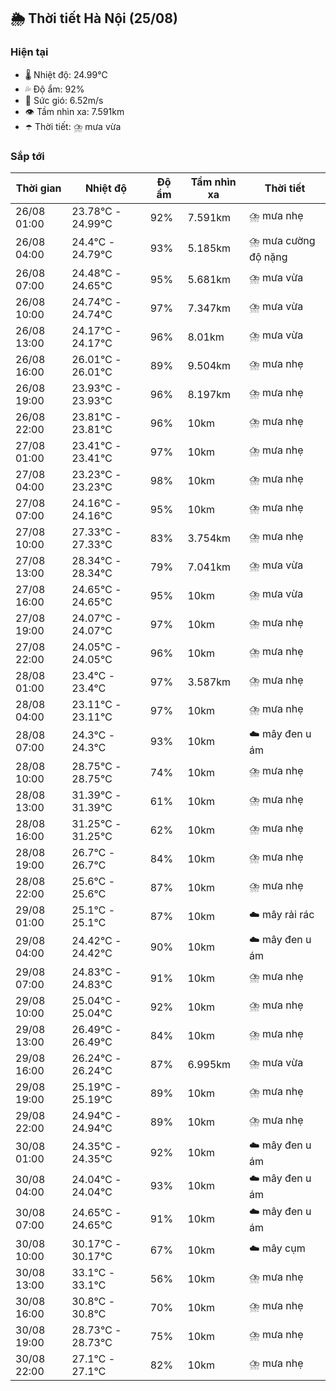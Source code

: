 ## 🌦️ Thời tiết Hà Nội (25/08)

### Hiện tại

- 🌡️ Nhiệt độ: 24.99℃
- 💦 Độ ẩm: 92%
- 💨 Sức gió: 6.52m/s
- 👁️ Tầm nhìn xa: 7.591km
- ☂️ Thời tiết: ⛈️ mưa vừa

### Sắp tới

| Thời gian | Nhiệt độ | Độ ẩm | Tầm nhìn xa | Thời tiết |
| --- | --- | --- | --- | --- |
| 26/08 01:00 | 23.78℃ - 24.99℃ | 92% | 7.591km | ⛈️ mưa nhẹ |
| 26/08 04:00 | 24.4℃ - 24.79℃ | 93% | 5.185km | ⛈️ mưa cường độ nặng |
| 26/08 07:00 | 24.48℃ - 24.65℃ | 95% | 5.681km | ⛈️ mưa vừa |
| 26/08 10:00 | 24.74℃ - 24.74℃ | 97% | 7.347km | ⛈️ mưa vừa |
| 26/08 13:00 | 24.17℃ - 24.17℃ | 96% | 8.01km | ⛈️ mưa vừa |
| 26/08 16:00 | 26.01℃ - 26.01℃ | 89% | 9.504km | ⛈️ mưa nhẹ |
| 26/08 19:00 | 23.93℃ - 23.93℃ | 96% | 8.197km | ⛈️ mưa nhẹ |
| 26/08 22:00 | 23.81℃ - 23.81℃ | 96% | 10km | ⛈️ mưa nhẹ |
| 27/08 01:00 | 23.41℃ - 23.41℃ | 97% | 10km | ⛈️ mưa nhẹ |
| 27/08 04:00 | 23.23℃ - 23.23℃ | 98% | 10km | ⛈️ mưa nhẹ |
| 27/08 07:00 | 24.16℃ - 24.16℃ | 95% | 10km | ⛈️ mưa nhẹ |
| 27/08 10:00 | 27.33℃ - 27.33℃ | 83% | 3.754km | ⛈️ mưa nhẹ |
| 27/08 13:00 | 28.34℃ - 28.34℃ | 79% | 7.041km | ⛈️ mưa vừa |
| 27/08 16:00 | 24.65℃ - 24.65℃ | 95% | 10km | ⛈️ mưa vừa |
| 27/08 19:00 | 24.07℃ - 24.07℃ | 97% | 10km | ⛈️ mưa nhẹ |
| 27/08 22:00 | 24.05℃ - 24.05℃ | 96% | 10km | ⛈️ mưa nhẹ |
| 28/08 01:00 | 23.4℃ - 23.4℃ | 97% | 3.587km | ⛈️ mưa nhẹ |
| 28/08 04:00 | 23.11℃ - 23.11℃ | 97% | 10km | ⛈️ mưa nhẹ |
| 28/08 07:00 | 24.3℃ - 24.3℃ | 93% | 10km | ☁️ mây đen u ám |
| 28/08 10:00 | 28.75℃ - 28.75℃ | 74% | 10km | ⛈️ mưa nhẹ |
| 28/08 13:00 | 31.39℃ - 31.39℃ | 61% | 10km | ⛈️ mưa nhẹ |
| 28/08 16:00 | 31.25℃ - 31.25℃ | 62% | 10km | ⛈️ mưa nhẹ |
| 28/08 19:00 | 26.7℃ - 26.7℃ | 84% | 10km | ⛈️ mưa nhẹ |
| 28/08 22:00 | 25.6℃ - 25.6℃ | 87% | 10km | ⛈️ mưa nhẹ |
| 29/08 01:00 | 25.1℃ - 25.1℃ | 87% | 10km | ☁️ mây rải rác |
| 29/08 04:00 | 24.42℃ - 24.42℃ | 90% | 10km | ☁️ mây đen u ám |
| 29/08 07:00 | 24.83℃ - 24.83℃ | 91% | 10km | ⛈️ mưa nhẹ |
| 29/08 10:00 | 25.04℃ - 25.04℃ | 92% | 10km | ⛈️ mưa nhẹ |
| 29/08 13:00 | 26.49℃ - 26.49℃ | 84% | 10km | ⛈️ mưa nhẹ |
| 29/08 16:00 | 26.24℃ - 26.24℃ | 87% | 6.995km | ⛈️ mưa vừa |
| 29/08 19:00 | 25.19℃ - 25.19℃ | 89% | 10km | ⛈️ mưa nhẹ |
| 29/08 22:00 | 24.94℃ - 24.94℃ | 89% | 10km | ⛈️ mưa nhẹ |
| 30/08 01:00 | 24.35℃ - 24.35℃ | 92% | 10km | ☁️ mây đen u ám |
| 30/08 04:00 | 24.04℃ - 24.04℃ | 93% | 10km | ☁️ mây đen u ám |
| 30/08 07:00 | 24.65℃ - 24.65℃ | 91% | 10km | ☁️ mây đen u ám |
| 30/08 10:00 | 30.17℃ - 30.17℃ | 67% | 10km | ☁️ mây cụm |
| 30/08 13:00 | 33.1℃ - 33.1℃ | 56% | 10km | ⛈️ mưa nhẹ |
| 30/08 16:00 | 30.8℃ - 30.8℃ | 70% | 10km | ⛈️ mưa nhẹ |
| 30/08 19:00 | 28.73℃ - 28.73℃ | 75% | 10km | ⛈️ mưa nhẹ |
| 30/08 22:00 | 27.1℃ - 27.1℃ | 82% | 10km | ⛈️ mưa nhẹ |
